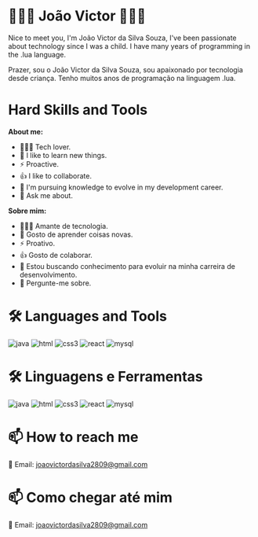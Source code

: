 # 👨🏽‍💻 João Victor 👨🏽‍💻


Nice to meet you, I'm João Victor da Silva Souza, I've been passionate about technology since I was a child. I have many years of programming in the .lua language.


Prazer, sou o João Victor da Silva Souza, sou apaixonado por tecnologia desde criança. Tenho muitos anos de programação na linguagem .lua.

# Hard Skills and Tools

**About me:**

- 👨🏽‍💻 Tech lover.
- 📓 I like to learn new things.
- ⚡ Proactive.
- 👍 I like to collaborate.
- 💼 I'm pursuing knowledge to evolve in my development career.
- 💬 Ask me about.


**Sobre mim:**

- 👨🏽‍💻 Amante de tecnologia.
- 📓 Gosto de aprender coisas novas.
- ⚡ Proativo.
- 👍 Gosto de colaborar.
- 💼 Estou buscando conhecimento para evoluir na minha carreira de desenvolvimento.
- 💬 Pergunte-me sobre.


# 🛠  Languages and Tools
![java](https://user-images.githubusercontent.com/120526560/217629562-29c2507b-7b43-4377-af21-5e8c8e34edcf.svg) ![html](https://user-images.githubusercontent.com/120526560/217629658-fc472fe6-95b3-4f09-a3f7-459e9d5c1ed4.svg) ![css3](https://user-images.githubusercontent.com/120526560/217629824-15d465aa-8f84-45ab-982d-7b5b071d1181.svg) ![react](https://user-images.githubusercontent.com/120526560/217629884-089eeece-d89d-47e0-b1a8-511f44439647.svg) ![mysql](https://user-images.githubusercontent.com/120526560/217630077-ffd69bb9-c7e9-4419-a0e6-b0ae607f5581.svg)

# 🛠 Linguagens e Ferramentas
![java](https://user-images.githubusercontent.com/120526560/217629562-29c2507b-7b43-4377-af21-5e8c8e34edcf.svg) ![html](https://user-images.githubusercontent.com/120526560/217629658-fc472fe6-95b3-4f09-a3f7-459e9d5c1ed4.svg) ![css3](https://user-images.githubusercontent.com/120526560/217629824-15d465aa-8f84-45ab-982d-7b5b071d1181.svg) ![react](https://user-images.githubusercontent.com/120526560/217629884-089eeece-d89d-47e0-b1a8-511f44439647.svg) ![mysql](https://user-images.githubusercontent.com/120526560/217630077-ffd69bb9-c7e9-4419-a0e6-b0ae607f5581.svg)
# 📫 How to reach me
📧 Email: joaovictordasilva2809@gmail.com

# 📫 Como chegar até mim
📧 Email: joaovictordasilva2809@gmail.com
